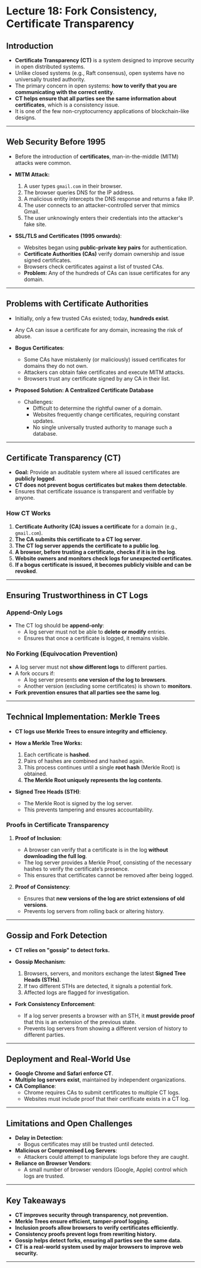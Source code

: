# Lecture 18: Fork Consistency, Certificate Transparency

## Introduction
- **Certificate Transparency (CT)** is a system designed to improve security in open distributed systems.
- Unlike closed systems (e.g., Raft consensus), open systems have no universally trusted authority.
- The primary concern in open systems: **how to verify that you are communicating with the correct entity**.
- **CT helps ensure that all parties see the same information about certificates**, which is a consistency issue.
- It is one of the few non-cryptocurrency applications of blockchain-like designs.

---

## Web Security Before 1995
- Before the introduction of **certificates**, man-in-the-middle (MITM) attacks were common.
- **MITM Attack:**
  1. A user types `gmail.com` in their browser.
  2. The browser queries DNS for the IP address.
  3. A malicious entity intercepts the DNS response and returns a fake IP.
  4. The user connects to an attacker-controlled server that mimics Gmail.
  5. The user unknowingly enters their credentials into the attacker's fake site.

- **SSL/TLS and Certificates (1995 onwards)**:
  - Websites began using **public-private key pairs** for authentication.
  - **Certificate Authorities (CAs)** verify domain ownership and issue signed certificates.
  - Browsers check certificates against a list of trusted CAs.
  - **Problem:** Any of the hundreds of CAs can issue certificates for any domain.

---

## Problems with Certificate Authorities
- Initially, only a few trusted CAs existed; today, **hundreds exist**.
- Any CA can issue a certificate for any domain, increasing the risk of abuse.
- **Bogus Certificates**:
  - Some CAs have mistakenly (or maliciously) issued certificates for domains they do not own.
  - Attackers can obtain fake certificates and execute MITM attacks.
  - Browsers trust any certificate signed by any CA in their list.

- **Proposed Solution: A Centralized Certificate Database**
  - Challenges:
    - Difficult to determine the rightful owner of a domain.
    - Websites frequently change certificates, requiring constant updates.
    - No single universally trusted authority to manage such a database.

---

## Certificate Transparency (CT)
- **Goal:** Provide an auditable system where all issued certificates are **publicly logged**.
- **CT does not prevent bogus certificates but makes them detectable**.
- Ensures that certificate issuance is transparent and verifiable by anyone.

### How CT Works
1. **Certificate Authority (CA) issues a certificate** for a domain (e.g., `gmail.com`).
2. **The CA submits this certificate to a CT log server**.
3. **The CT log server appends the certificate to a public log**.
4. **A browser, before trusting a certificate, checks if it is in the log**.
5. **Website owners and monitors check logs for unexpected certificates**.
6. **If a bogus certificate is issued, it becomes publicly visible and can be revoked**.

---

## Ensuring Trustworthiness in CT Logs
### Append-Only Logs
- The CT log should be **append-only**:
  - A log server must not be able to **delete or modify** entries.
  - Ensures that once a certificate is logged, it remains visible.

### No Forking (Equivocation Prevention)
- A log server must not **show different logs** to different parties.
- A fork occurs if:
  - A log server presents **one version of the log to browsers**.
  - Another version (excluding some certificates) is shown to **monitors**.
- **Fork prevention ensures that all parties see the same log**.

---

## Technical Implementation: Merkle Trees
- **CT logs use Merkle Trees to ensure integrity and efficiency.**
- **How a Merkle Tree Works:**
  1. Each certificate is **hashed**.
  2. Pairs of hashes are combined and hashed again.
  3. This process continues until a single **root hash** (Merkle Root) is obtained.
  4. **The Merkle Root uniquely represents the log contents**.

- **Signed Tree Heads (STH)**:
  - The Merkle Root is signed by the log server.
  - This prevents tampering and ensures accountability.

### Proofs in Certificate Transparency
1. **Proof of Inclusion**:
   - A browser can verify that a certificate is in the log **without downloading the full log**.
   - The log server provides a Merkle Proof, consisting of the necessary hashes to verify the certificate’s presence.
   - This ensures that certificates cannot be removed after being logged.

2. **Proof of Consistency**:
   - Ensures that **new versions of the log are strict extensions of old versions**.
   - Prevents log servers from rolling back or altering history.

---

## Gossip and Fork Detection
- **CT relies on "gossip" to detect forks.**
- **Gossip Mechanism:**
  1. Browsers, servers, and monitors exchange the latest **Signed Tree Heads (STHs)**.
  2. If two different STHs are detected, it signals a potential fork.
  3. Affected logs are flagged for investigation.

- **Fork Consistency Enforcement**:
  - If a log server presents a browser with an STH, it **must provide proof** that this is an extension of the previous state.
  - Prevents log servers from showing a different version of history to different parties.

---

## Deployment and Real-World Use
- **Google Chrome and Safari enforce CT**.
- **Multiple log servers exist**, maintained by independent organizations.
- **CA Compliance**:
  - Chrome requires CAs to submit certificates to multiple CT logs.
  - Websites must include proof that their certificate exists in a CT log.

---

## Limitations and Open Challenges
- **Delay in Detection**:
  - Bogus certificates may still be trusted until detected.
- **Malicious or Compromised Log Servers**:
  - Attackers could attempt to manipulate logs before they are caught.
- **Reliance on Browser Vendors**:
  - A small number of browser vendors (Google, Apple) control which logs are trusted.

---

## Key Takeaways
- **CT improves security through transparency, not prevention.**
- **Merkle Trees ensure efficient, tamper-proof logging.**
- **Inclusion proofs allow browsers to verify certificates efficiently.**
- **Consistency proofs prevent logs from rewriting history.**
- **Gossip helps detect forks, ensuring all parties see the same data.**
- **CT is a real-world system used by major browsers to improve web security.**

---


